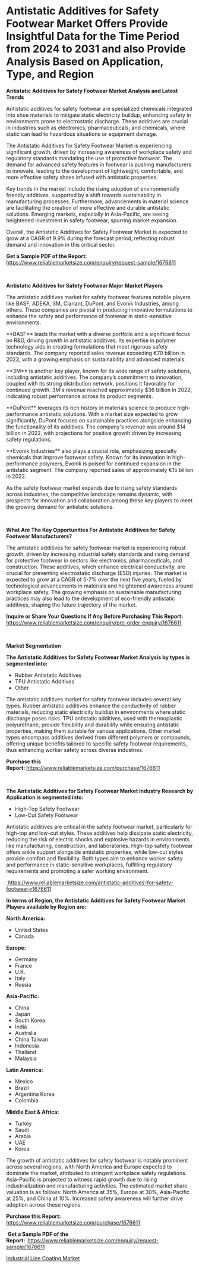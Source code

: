 <p><h1>Antistatic Additives for Safety Footwear Market Offers Provide Insightful Data for the Time Period from 2024 to 2031 and also Provide Analysis Based on Application, Type, and Region</h1></p><p><strong>Antistatic Additives for Safety Footwear Market Analysis and Latest Trends</strong></p>
<p><p>Antistatic additives for safety footwear are specialized chemicals integrated into shoe materials to mitigate static electricity buildup, enhancing safety in environments prone to electrostatic discharge. These additives are crucial in industries such as electronics, pharmaceuticals, and chemicals, where static can lead to hazardous situations or equipment damage.</p><p>The Antistatic Additives for Safety Footwear Market is experiencing significant growth, driven by increasing awareness of workplace safety and regulatory standards mandating the use of protective footwear. The demand for advanced safety features in footwear is pushing manufacturers to innovate, leading to the development of lightweight, comfortable, and more effective safety shoes infused with antistatic properties.</p><p>Key trends in the market include the rising adoption of environmentally friendly additives, supported by a shift towards sustainability in manufacturing processes. Furthermore, advancements in material science are facilitating the creation of more effective and durable antistatic solutions. Emerging markets, especially in Asia-Pacific, are seeing heightened investment in safety footwear, spurring market expansion. </p><p>Overall, the Antistatic Additives for Safety Footwear Market is expected to grow at a CAGR of 9.9% during the forecast period, reflecting robust demand and innovation in this critical sector.</p></p>
<p><strong>Get a Sample PDF of the Report:&nbsp;</strong> <a href="https://www.reliablemarketsize.com/enquiry/request-sample/1676611?utm_campaign=1901&utm_medium=2&utm_source=Github&utm_content=ia&utm_term=27122024&utm_id=antistatic-additives-for-safety-footwear">https://www.reliablemarketsize.com/enquiry/request-sample/1676611</a></p>
<p>&nbsp;</p>
<p><strong>Antistatic Additives for Safety Footwear Major Market Players</strong></p>
<p><p>The antistatic additives market for safety footwear features notable players like BASF, ADEKA, 3M, Clariant, DuPont, and Evonik Industries, among others. These companies are pivotal in producing innovative formulations to enhance the safety and performance of footwear in static-sensitive environments.</p><p>**BASF** leads the market with a diverse portfolio and a significant focus on R&D, driving growth in antistatic additives. Its expertise in polymer technology aids in creating formulations that meet rigorous safety standards. The company reported sales revenue exceeding €70 billion in 2022, with a growing emphasis on sustainability and advanced materials.</p><p>**3M** is another key player, known for its wide range of safety solutions, including antistatic additives. The company’s commitment to innovation, coupled with its strong distribution network, positions it favorably for continued growth. 3M's revenue reached approximately $36 billion in 2022, indicating robust performance across its product segments.</p><p>**DuPont** leverages its rich history in materials science to produce high-performance antistatic solutions. With a market size expected to grow significantly, DuPont focuses on sustainable practices alongside enhancing the functionality of its additives. The company's revenue was around $14 billion in 2022, with projections for positive growth driven by increasing safety regulations.</p><p>**Evonik Industries** also plays a crucial role, emphasizing specialty chemicals that improve footwear safety. Known for its innovation in high-performance polymers, Evonik is poised for continued expansion in the antistatic segment. The company reported sales of approximately €15 billion in 2022.</p><p>As the safety footwear market expands due to rising safety standards across industries, the competitive landscape remains dynamic, with prospects for innovation and collaboration among these key players to meet the growing demand for antistatic solutions.</p></p>
<p>&nbsp;</p>
<p><strong>What Are The Key Opportunities For Antistatic Additives for Safety Footwear Manufacturers?</strong></p>
<p><p>The antistatic additives for safety footwear market is experiencing robust growth, driven by increasing industrial safety standards and rising demand for protective footwear in sectors like electronics, pharmaceuticals, and construction. These additives, which enhance electrical conductivity, are crucial for preventing electrostatic discharge (ESD) injuries. The market is expected to grow at a CAGR of 5-7% over the next five years, fueled by technological advancements in materials and heightened awareness around workplace safety. The growing emphasis on sustainable manufacturing practices may also lead to the development of eco-friendly antistatic additives, shaping the future trajectory of the market.</p></p>
<p><strong>Inquire or Share Your Questions If Any Before Purchasing This Report:</strong> <a href="https://www.reliablemarketsize.com/enquiry/pre-order-enquiry/1676611?utm_campaign=1901&utm_medium=2&utm_source=Github&utm_content=ia&utm_term=27122024&utm_id=antistatic-additives-for-safety-footwear">https://www.reliablemarketsize.com/enquiry/pre-order-enquiry/1676611</a></p>
<p>&nbsp;</p>
<p><strong>Market Segmentation</strong></p>
<p><strong>The Antistatic Additives for Safety Footwear Market Analysis by types is segmented into:</strong></p>
<p><ul><li>Rubber Antistatic Additives</li><li>TPU Antistatic Additives</li><li>Other</li></ul></p>
<p><p>The antistatic additives market for safety footwear includes several key types. Rubber antistatic additives enhance the conductivity of rubber materials, reducing static electricity buildup in environments where static discharge poses risks. TPU antistatic additives, used with thermoplastic polyurethane, provide flexibility and durability while ensuring antistatic properties, making them suitable for various applications. Other market types encompass additives derived from different polymers or compounds, offering unique benefits tailored to specific safety footwear requirements, thus enhancing worker safety across diverse industries.</p></p>
<p><strong>Purchase this Report:&nbsp;</strong><a href="https://www.reliablemarketsize.com/purchase/1676611?utm_campaign=1901&utm_medium=2&utm_source=Github&utm_content=ia&utm_term=27122024&utm_id=antistatic-additives-for-safety-footwear">https://www.reliablemarketsize.com/purchase/1676611</a></p>
<p>&nbsp;</p>
<p><strong>The Antistatic Additives for Safety Footwear Market Industry Research by Application is segmented into:</strong></p>
<p><ul><li>High-Top Safety Footwear</li><li>Low-Cut Safety Footwear</li></ul></p>
<p><p>Antistatic additives are critical in the safety footwear market, particularly for high-top and low-cut styles. These additives help dissipate static electricity, reducing the risk of electric shocks and explosive hazards in environments like manufacturing, construction, and laboratories. High-top safety footwear offers ankle support alongside antistatic properties, while low-cut styles provide comfort and flexibility. Both types aim to enhance worker safety and performance in static-sensitive workplaces, fulfilling regulatory requirements and promoting a safer working environment.</p></p>
<p><a href="https://www.reliablemarketsize.com/antistatic-additives-for-safety-footwear-r1676611?utm_campaign=1901&utm_medium=2&utm_source=Github&utm_content=ia&utm_term=27122024&utm_id=antistatic-additives-for-safety-footwear">&nbsp;https://www.reliablemarketsize.com/antistatic-additives-for-safety-footwear-r1676611</a></p>
<p><strong>In terms of Region, the Antistatic Additives for Safety Footwear Market Players available by Region are:</strong></p>
<p>
    <p> <strong> North America: </strong>
        <ul>
            <li>United States</li>
            <li>Canada</li>
        </ul>
        </p> 
    <p> <strong> Europe: </strong>
        <ul>
            <li>Germany</li>
            <li>France</li>
            <li>U.K.</li>
            <li>Italy</li>
            <li>Russia</li>
        </ul>
        </p> 
    <p> <strong> Asia-Pacific: </strong>
        <ul>
            <li>China</li>
            <li>Japan</li>
            <li>South Korea</li>
            <li>India</li>
            <li>Australia</li>
            <li>China Taiwan</li>
            <li>Indonesia</li>
            <li>Thailand</li>
            <li>Malaysia</li>
        </ul>
        </p> 
    <p> <strong> Latin America: </strong>
        <ul>
            <li>Mexico</li>
            <li>Brazil</li>
            <li>Argentina Korea</li>
            <li>Colombia</li>
        </ul>
        </p> 
    <p> <strong> Middle East & Africa: </strong>
        <ul>
            <li>Turkey</li>
            <li>Saudi</li>
            <li>Arabia</li>
            <li>UAE</li>
            <li>Korea</li>
        </ul>
    </p>
    </p>
<p><p>The growth of antistatic additives for safety footwear is notably prominent across several regions, with North America and Europe expected to dominate the market, attributed to stringent workplace safety regulations. Asia-Pacific is projected to witness rapid growth due to rising industrialization and manufacturing activities. The estimated market share valuation is as follows: North America at 35%, Europe at 30%, Asia-Pacific at 25%, and China at 10%. Increased safety awareness will further drive adoption across these regions.</p></p>
<p><strong>Purchase this Report: </strong><a href="https://www.reliablemarketsize.com/purchase/1676611?utm_campaign=1901&utm_medium=2&utm_source=Github&utm_content=ia&utm_term=27122024&utm_id=antistatic-additives-for-safety-footwear">https://www.reliablemarketsize.com/purchase/1676611</a></p>
<p>&nbsp;<strong>Get a Sample PDF of the Report:&nbsp;&nbsp;</strong><a href="https://www.reliablemarketsize.com/enquiry/request-sample/1676611?utm_campaign=1901&utm_medium=2&utm_source=Github&utm_content=ia&utm_term=27122024&utm_id=antistatic-additives-for-safety-footwear">https://www.reliablemarketsize.com/enquiry/request-sample/1676611</a></p>
<p><strong></strong></p>
<p><p><a href="https://github.com/AKSHATREPORTPRIME/Market-Research-Report-List-6/blob/main/industrial-line-coating-market.md?utm_campaign=1901&utm_medium=2&utm_source=Github&utm_content=ia&utm_term=27122024&utm_id=antistatic-additives-for-safety-footwear">Industrial Line Coating Market</a></p></p>